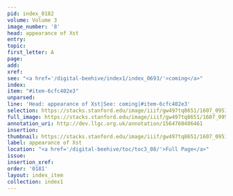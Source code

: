```yaml
---
pid: index_0182
volume: Volume 3
image_number: '8'
head: appearance of Xst
entry:
topic:
first_letter: A
page:
add:
xref:
see: "<a href='/digital-beehive/index1/index_0693/'>coming</a>"
index:
item: "#item-6cfc402e3"
unparsed:
line: 'Head: appearance of Xst|See: coming|#item-6cfc402e3'
selection: https://stacks.stanford.edu/image/iiif/gw497tq8651/1607_0951/1094,1647,700,151/full/0/default.jpg
full_image: https://stacks.stanford.edu/image/iiif/gw497tq8651/1607_0951/full/full/0/default.jpg
annotation_uri: http://dev.llgc.org.uk/annotation/1564760486461
insertion:
thumbnail: https://stacks.stanford.edu/image/iiif/gw497tq8651/1607_0951/1094,1647,700,151/150,/0/default.jpg
label: appearance of Xst
location: "<a href='/digital-beehive/toc/toc3_08/'>Full Page</a>"
issue:
insertion_xref:
order: '0181'
layout: index_item
collection: index1
---
```

